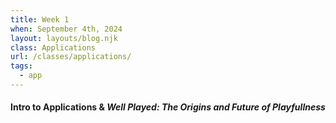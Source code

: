 ```yaml
---
title: Week 1
when: September 4th, 2024
layout: layouts/blog.njk
class: Applications
url: /classes/applications/
tags:
  - app
---
```


#### Intro to Applications & <i>Well Played: The Origins and Future of Playfullness</i>


